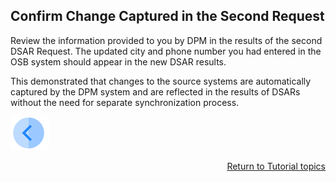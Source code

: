 ## Confirm Change Captured in the Second Request

Review the information provided to you by DPM in the results of the second DSAR Request. The updated city and phone number you had entered in the OSB system should appear in the new DSAR results. 

This demonstrated that changes to the source systems are automatically captured by the DPM system and are reflected in the results of DSARs without the need for separate synchronization process.

[![Previous](../images/Previous.png)]( 03_07_Auto_Sync_Submit_a_Second.md)[<p align="right"> Return to Tutorial topics</p>](../README.md#data-subject-requests)
